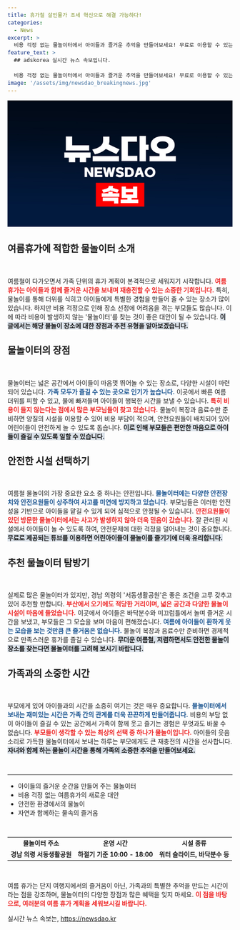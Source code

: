 ```yaml
---
title: 휴가철 살인물가 조세 혁신으로 해결 가능하다!
categories:
  - News
excerpt: >
  비용 걱정 없는 물놀이터에서 아이들과 즐거운 추억을 만들어보세요! 무료로 이용할 수 있는 공간에서 웃음이 가득한 여름을 만끽하며, 특별한 일상 탈출을 시도할 시간입니다.
feature_text: >
  ## adskorea 실시간 뉴스 속보입니다.

  비용 걱정 없는 물놀이터에서 아이들과 즐거운 추억을 만들어보세요! 무료로 이용할 수 있는 공간에서 웃음이 가득한 여름을 만끽하며, 특별한 일상 탈출을 시도할 시간입니다.
image: '/assets/img/newsdao_breakingnews.jpg'
---
```


<p><img src="/assets/img/newsdao_breakingnews.jpg" alt="adskorea 속보" /></p>

<h2 data-ke-size="size26">여름휴가에 적합한 물놀이터 소개</h2>

<p data-ke-size="size16">&nbsp;</p>

<p>여름철이 다가오면서 가족 단위의 휴가 계획이 본격적으로 세워지기 시작합니다. <b><span style="color: #ee2323;">여름 휴가는 아이들과 함께 즐거운 시간을 보내며 재충전할 수 있는 소중한 기회입니다.</span></b> 특히, 물놀이를 통해 더위를 식히고 아이들에게 특별한 경험을 만들어 줄 수 있는 장소가 많이 있습니다. 하지만 비용 걱정으로 인해 장소 선정에 어려움을 겪는 부모들도 많습니다. 이에 따라 비용이 발생하지 않는 '물놀이터'를 찾는 것이 좋은 대안이 될 수 있습니다. <b><span style="background-color: #21538527;">이 글에서는 해당 물놀이 장소에 대한 장점과 추천 유형을 알아보겠습니다.</span></b></p>

<h2 data-ke-size="size26">물놀이터의 장점</h2>

<p data-ke-size="size16">&nbsp;</p>

<p>물놀이터는 넓은 공간에서 아이들이 마음껏 뛰어놀 수 있는 장소로, 다양한 시설이 마련되어 있습니다. <b><span style="color: #1a5490;">가족 모두가 즐길 수 있는 곳으로 인기가 높습니다.</span></b> 이곳에서 빠른 여름 더위를 피할 수 있고, 물에 빠져들며 아이들이 행복한 시간을 보낼 수 있습니다. <b><span style="color: #ee2323;">특히 비용이 들지 않는다는 점에서 많은 부모님들이 찾고 있습니다.</span></b> 물놀이 복장과 음료수만 준비하면 양질의 시설을 이용할 수 있어 비용 부담이 적으며, 안전요원들이 배치되어 있어 어린이들이 안전하게 놀 수 있도록 돕습니다. <b><span style="background-color: #21538527;">이로 인해 부모들은 편안한 마음으로 아이들이 즐길 수 있도록 일할 수 있습니다.</span></b></p>

<h2 data-ke-size="size26">안전한 시설 선택하기</h2>

<p data-ke-size="size16">&nbsp;</p>

<p>여름철 물놀이의 가장 중요한 요소 중 하나는 안전입니다. <b><span style="color: #1a5490;">물놀이터에는 다양한 안전장치와 안전요원들이 상주하여 사고를 미연에 방지하고 있습니다.</span></b> 부모님들은 이러한 안전성을 기반으로 아이들을 맡길 수 있게 되어 심적으로 안정될 수 있습니다. <b><span style="color: #ee2323;">안전요원들이 있던 방문한 물놀이터에서는 사고가 발생하지 않아 더욱 믿음이 갔습니다.</span></b> 잘 관리된 시설에서 아이들이 놀 수 있도록 하여, 안전문제에 대한 걱정을 덜어내는 것이 중요합니다. <b><span style="background-color: #21538527;">무료로 제공되는 튜브를 이용하면 어린아이들이 물놀이를 즐기기에 더욱 유리합니다.</span></b></p>

<h2 data-ke-size="size26">추천 물놀이터 탐방기</h2>

<p data-ke-size="size16">&nbsp;</p>

<p>실제로 많은 물놀이터가 있지만, 경남 의령의 '서동생활공원'은 좋은 조건을 고루 갖추고 있어 추천할 만합니다. <b><span style="color: #ee2323;">부산에서 오기에도 적당한 거리이며, 넓은 공간과 다양한 물놀이 시설이 마음에 들었습니다.</span></b> 이곳에서 아이들은 바닥분수와 미끄럼틀에서 놀며 즐거운 시간을 보냈고, 부모들은 그 모습을 보며 마음이 편해졌습니다. <b><span style="color: #1a5490;">여름에 아이들이 환하게 웃는 모습을 보는 것만큼 큰 즐거움은 없습니다.</span></b> 물놀이 복장과 음료수만 준비하면 경제적으로 만족스러운 휴가를 즐길 수 있습니다. <b><span style="background-color: #21538527;">무더운 여름철, 저렴하면서도 안전한 물놀이 장소를 찾는다면 물놀이터를 고려해 보시기 바랍니다.</span></b></p>

<h2 data-ke-size="size26">가족과의 소중한 시간</h2>

<p data-ke-size="size16">&nbsp;</p>

<p>부모에게 있어 아이들과의 시간을 소중히 여기는 것은 매우 중요합니다. <b><span style="color: #1a5490;">물놀이터에서 보내는 재미있는 시간은 가족 간의 관계를 더욱 끈끈하게 만들어줍니다.</span></b> 비용의 부담 없이 아이들이 즐길 수 있는 공간에서 가족이 함께 웃고 즐기는 경험은 무엇과도 바꿀 수 없습니다. <b><span style="color: #ee2323;">부모들이 생각할 수 있는 최상의 선택 중 하나가 물놀이입니다.</span></b> 아이들의 웃음소리로 가득한 물놀이터에서 보내는 하루는 부모에게도 큰 재충전의 시간을 선사합니다. <b><span style="background-color: #21538527;">자녀와 함께 하는 물놀이 시간을 통해 가족의 소중한 추억을 만들어보세요.</span></b></p>

<p data-ke-size="size16">&nbsp;</p>

<hr />

<ul>
  <li>아이들의 즐거운 순간을 만들어 주는 물놀이터</li>
  <li>비용 걱정 없는 여름휴가의 새로운 대안</li>
  <li>안전한 환경에서의 물놀이</li>
  <li>자연과 함께하는 물속의 즐거움</li>
</ul>

<p data-ke-size="size16">&nbsp;</p>

<table>
  <tr>
    <td style="text-align: center; height: 17px;"><b>물놀이터 주소</b></td>
    <td style="text-align: center; height: 17px;"><b>운영 시간</b></td>
    <td style="text-align: center; height: 17px;"><b>시설 종류</b></td>
  </tr>
  <tr>
    <td style="text-align: center; height: 17px;"><b>경남 의령 서동생활공원</b></td>
    <td style="text-align: center; height: 17px;"><b>하절기 기준 10:00 - 18:00</b></td>
    <td style="text-align: center; height: 17px;"><b>워터 슬라이드, 바닥분수 등</b></td>
  </tr>
</table>

<p data-ke-size="size16">&nbsp;</p> 

<p>여름 휴가는 단지 여행지에서의 즐거움이 아닌, 가족과의 특별한 추억을 만드는 시간이라는 점을 강조하며, 물놀이터의 다양한 장점과 많은 혜택을 잊지 마세요. <b><span style="color: #ee2323;">이 점을 바탕으로, 여러분의 여름 휴가 계획을 세워보시길 바랍니다.</span></b></p>
실시간 뉴스 속보는, <a href="https://newsdao.kr" rel="dofollow">https://newsdao.kr</a>


